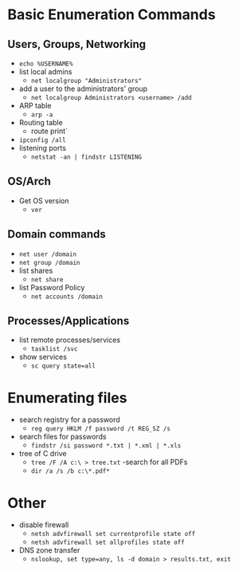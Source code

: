 # Basic Enumeration Commands
## Users, Groups, Networking
- `echo %USERNAME%`
- list local admins
    - `net localgroup "Administrators"`
- add a user to the administrators' group
    - `net localgroup Administrators <username> /add`
- ARP table
    - `arp -a`
- Routing table
    - route print`
- `ipconfig /all`
- listening ports
    - `netstat -an | findstr LISTENING`

##  OS/Arch
- Get OS version
    - `ver`

## Domain commands
- `net user /domain`
- `net group /domain`
- list shares
    - `net share`
- list Password Policy
    - `net accounts /domain`

## Processes/Applications
- list remote processes/services
    - `tasklist /svc`
- show services 
    - `sc query state=all`

# Enumerating files
- search registry for a password
    - `reg query HKLM /f password /t REG_SZ /s`
- search files for passwords
    - `findstr /si password *.txt | *.xml | *.xls`
- tree of C drive
    - `tree /F /A c:\ > tree.txt`
-search for all PDFs
    - `dir /a /s /b c:\*.pdf*`

# Other
- disable firewall
    - `netsh advfirewall set currentprofile state off`
    - `netsh advfirewall set allprofiles state off`
- DNS zone transfer
    - `nslookup, set type=any, ls -d domain > results.txt, exit`

